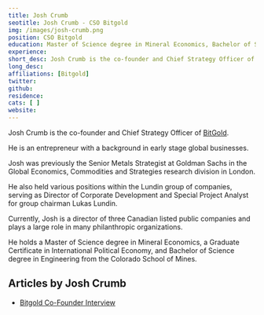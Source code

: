 ```yaml
---
title: Josh Crumb
seotitle: Josh Crumb - CSO Bitgold
img: /images/josh-crumb.png
position: CSO Bitgold
education: Master of Science degree in Mineral Economics, Bachelor of Science degree in Engineering from the Colorado School of Mines
experience:
short_desc: Josh Crumb is the co-founder and Chief Strategy Officer of BitGold.
long_desc:
affiliations: [Bitgold]
twitter:
github:
residence:
cats: [ ]
website:
---
```

Josh Crumb is the co-founder and Chief Strategy Officer of <a href="/bitgold/">BitGold</a>.

He is an entrepreneur with a background in early stage global businesses.

Josh was previously the Senior Metals Strategist at Goldman Sachs in the Global Economics, Commodities and Strategies research division in London.

He also held various positions within the Lundin group of companies, serving as Director of Corporate Development and Special Project Analyst for group chairman Lukas Lundin.

Currently, Josh is a director of three Canadian listed public companies and plays a large role in many philanthropic organizations.

He holds a Master of Science degree in Mineral Economics, a Graduate Certificate in International Political Economy, and Bachelor of Science degree in Engineering from the Colorado School of Mines.


## Articles by Josh Crumb

<ul>
<li><a href="https://www.youtube.com/watch?v=onVExQEmVMU">Bitgold Co-Founder Interview</a></li>
</ul>
